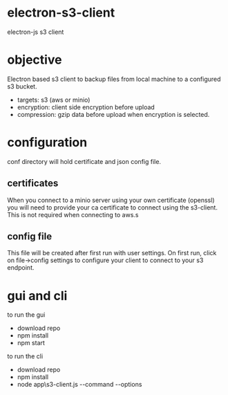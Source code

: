 # electron-s3-client
electron-js s3 client

# objective
Electron based s3 client to backup files from local machine to a configured s3 bucket.  
* targets: s3 (aws or minio)
* encryption: client side encryption before upload
* compression: gzip data before upload when encryption is selected.



# configuration
conf directory will hold certificate and json config file.  

## certificates
When you connect to a minio server using your own certificate (openssl) you will need to provide
your ca certificate to connect using the s3-client.  This is not required when connecting to aws.s

## config file
This file will be created after first run with user settings.  On first run, click on file->config settings to configure
your client to connect to your s3 endpoint.

# gui and cli
to run the gui
- download repo
- npm install
- npm start

to run the cli
- download repo
- npm install
- node app\s3-client.js --command --options

